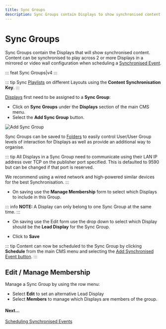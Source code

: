 ```yaml
---
title: Sync Groups
description: Sync Groups contain Displays to show synchronised content
---
```


# Sync Groups

Sync Groups contain the Displays that will show synchronised content. Content can be synchronised to play across 2 or more Displays in a mirrored or video wall configuration when scheduling a [Synchronised Event](/guide/scheduling/events#synchronised-events).

::: feat
Sync Groups|v4
:::

::: tip
Sync [Playlists](/guide/layouts/editor/playlists) on different Layouts using the **Content Synchronisation Key**.
:::

[Displays](/guide/displays) first need to be assigned to a **Sync Group**:

- Click on **Sync Groups** under the **Displays** section of the main CMS menu.
- Select the **Add Sync Group** button.

![Add Sync Group](/img/v4_displays_add_sync_groups.png)

Sync Groups can be saved to [Folders](/guide/tour/folders) to easily control User/User Group levels of interaction for Displays as well as provide an additional way to organise.

::: tip
All Displays in a Sync Group need to communicate using their LAN IP address over TCP on the publisher port specified. This is defaulted to 9590 but can be changed if that port is reserved.

We recommend using a wired network and high-powered similar devices for the best Synchronisation.
:::

- On saving use the **Manage Membership** form to select which Displays to include in this Group.

::: info
**NOTE:** A Display can only belong to one Sync Group at the same time.
:::

- On saving use the Edit form use the drop down to select which Display should be the **Lead Display** for the Sync Group.

- Click to **Save**

::: tip
Content can now be scheduled to the Sync Group by clicking **Schedule** from the main CMS menu and selecting the [Add Synchronised Event button](/guide/scheduling/events#synchronised-events).
:::

## Edit / Manage Membership

Manage a Sync Group by using the row menu:

- Select **Edit** to set an alternative Lead Display
- Select **Members** to manage which Displays are members of the group.

#### Next...

[Scheduling Synchronised Events](/guide/scheduling/events#synchronised-events) 